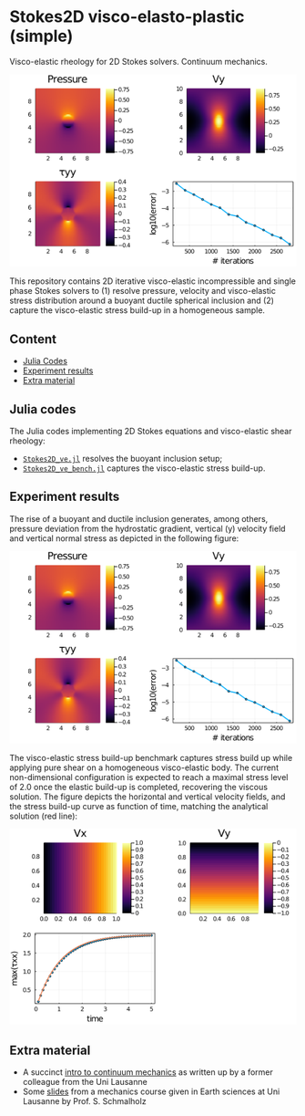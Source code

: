 # Stokes2D visco-elasto-plastic (simple)
Visco-elastic rheology for 2D Stokes solvers. Continuum mechanics.

![](docs/output_ve.png)

This repository contains 2D iterative visco-elastic incompressible and single phase Stokes solvers to (1) resolve pressure, velocity and visco-elastic stress distribution around a buoyant ductile spherical inclusion and (2) capture the visco-elastic stress build-up in a homogeneous sample.

## Content
* [Julia Codes](#julia-codes)
* [Experiment results](#experiment-results)
* [Extra material](#extra-material)

## Julia codes
The Julia codes implementing 2D Stokes equations and visco-elastic shear rheology:
- [`Stokes2D_ve.jl`](Stokes2D_ve.jl) resolves the buoyant inclusion setup;
- [`Stokes2D_ve_bench.jl`](Stokes2D_ve_bench.jl) captures the visco-elastic stress build-up.

## Experiment results
The rise of a buoyant and ductile inclusion generates, among others, pressure deviation from the hydrostatic gradient, vertical (y) velocity field and vertical normal stress as depicted in the following figure:

![](docs/output_ve.png)

The visco-elastic stress build-up benchmark captures stress build up while applying pure shear on a homogeneous visco-elastic body. The current non-dimensional configuration is expected to reach a maximal stress level of 2.0 once the elastic build-up is completed, recovering the viscous solution. The figure depicts the horizontal and vertical velocity fields, and the stress build-up curve as function of time, matching the analytical solution (red line):

![](docs/output_ve_bench.png)

## Extra material
- A succinct [intro to continuum mechanics](docs/intro_continuum_mechanics.pdf) as written up by a former colleague from the Uni Lausanne
- Some [slides](docs/visco-elast_schmalholz_unil.pdf) from a mechanics course given in Earth sciences at Uni Lausanne by Prof. S. Schmalholz

